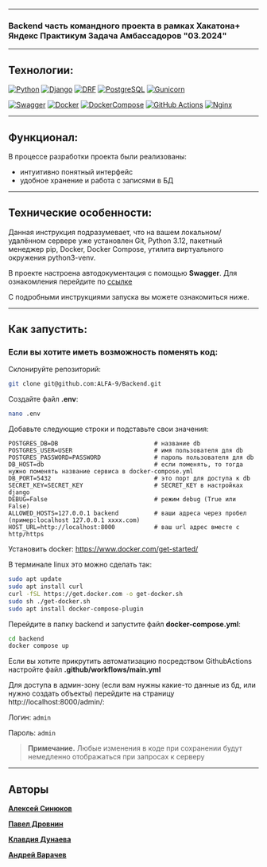 ***

### Backend часть командного проекта в рамках Хакатона+ Яндекс Практикум Задача Амбассадоров "03.2024"

***

## Технологии:

[![Python](https://img.shields.io/badge/Python-3.12-blue?style=flat&logo=Python)](https://www.python.org/)
[![Django](https://img.shields.io/badge/Django-%204.2-blue?style=flat&logo=django)](https://www.djangoproject.com/)
[![DRF](https://img.shields.io/badge/DjangoRESTFramework-%203.14.0-blue?style=flat&logo=django)](https://www.django-rest-framework.org/)
[![PostgreSQL](https://img.shields.io/badge/PostgreSQL-%2016-blue?style=flat&logo=PostgreSQL)]([https://www.postgresql.org/])
[![Gunicorn](https://img.shields.io/badge/Gunicorn-%2020.1.0-blue?style=flat&logo=gunicorn)](https://gunicorn.org/)

[![Swagger](https://img.shields.io/badge/Swagger-68BC71?style=flat&logo=swagger)](https://swagger.io/)
[![Docker](https://img.shields.io/badge/Docker-68BC71?style=flat&logo=docker)](https://www.docker.com/)
[![DockerCompose](https://img.shields.io/badge/Docker_Compose-68BC71?style=flat&logo=docsdotrs)](https://docs.docker.com/compose/)
[![GitHub Actions](https://img.shields.io/badge/GitHub_Actions-68BC71?style=flat&logo=githubactions)](https://github.com/features/actions)
[![Nginx](https://img.shields.io/badge/Nginx-68BC71?style=flat&logo=nginx)](https://www.nginx.com/)

***

## Функционал:

В процессе разработки проекта были реализованы:
- интуитивно понятный интерфейс
- удобное хранение и работа с записями в БД

***

## Технические особенности:

Данная инструкция подразумевает, что на вашем локальном/удалённом сервере 
уже установлен Git, Python 3.12, пакетный менеджер pip, Docker, 
Docker Compose, утилита виртуального окружения python3-venv.

В проекте настроена автодокументация с помощью **Swagger**. Для ознакомления 
перейдите по [ссылке](https://api.new.red-hand.ru/api/docs/)

С подробными инструкциями запуска вы можете ознакомиться ниже.

***

## Как запустить:

### Если вы хотите иметь возможность поменять код:

Склонируйте репозиторий:
````bash
git clone git@github.com:ALFA-9/Backend.git
````

Cоздайте файл **.env**:

```bash
nano .env
```

Добавьте следующие строки и подставьте свои значения:
````dotenv
POSTGRES_DB=DB                           # название db
POSTGRES_USER=USER                       # имя пользователя для db
POSTGRES_PASSWORD=PASSWORD               # пароль пользователя для db
DB_HOST=db                               # если поменять, то тогда нужно поменять название сервиса в docker-compose.yml
DB_PORT=5432                             # это порт для доступа к db
SECRET_KEY=SECRET_KEY                    # SECRET_KEY в настройках django
DEBUG=False                              # режим debug (True или False)
ALLOWED_HOSTS=127.0.0.1 backend          # ваши адреса через пробел (пример:localhost 127.0.0.1 xxxx.com)
HOST_URL=http://localhost:8000           # ваш url адрес вместе с http/https
````

Установить docker: https://www.docker.com/get-started/

В терминале linux это можно сделать так:
````bash
sudo apt update
sudo apt install curl
curl -fSL https://get.docker.com -o get-docker.sh
sudo sh ./get-docker.sh
sudo apt install docker-compose-plugin 
````

Перейдите в папку backend и запустите файл **docker-compose.yml**:
````bash
cd backend
docker compose up
````

Если вы хотите прикрутить автоматизацию посредством GithubActions настройте файл **.github/workflows/main.yml**

Для доступа в админ-зону (если вам нужны какие-то данные из бд, или нужно создать объекты) перейдите на страницу http://localhost:8000/admin/:

Логин: `admin`

Пароль: `admin`

> **Примечание.** Любые изменения в коде при сохранении будут немедленно отображаться при запросах к серверу
***

## Авторы

[**Алексей Синюков**](https://github.com/aleksey2299-1)

[**Павел Дровнин**](https://github.com/pashpiter)

[**Клавдия Дунаева**](https://github.com/KlavaD)

[**Андрей Варачев**](https://github.com/Dartanyun)
